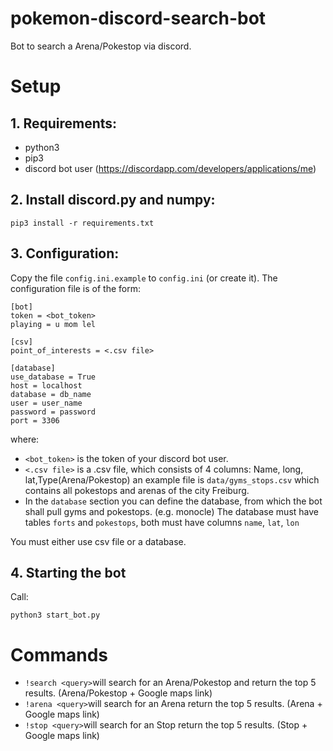 # pokemon-discord-search-bot
Bot to search a Arena/Pokestop via discord.

# Setup
## 1. Requirements: 
- python3
- pip3
- discord bot user (https://discordapp.com/developers/applications/me)

## 2. Install discord.py and numpy:
```
pip3 install -r requirements.txt
```

## 3. Configuration:
Copy the file `config.ini.example` to `config.ini` (or create it). 
The configuration file is of the form: 

```
[bot]
token = <bot_token>
playing = u mom lel

[csv]
point_of_interests = <.csv file>

[database]
use_database = True
host = localhost
database = db_name
user = user_name
password = password
port = 3306
```
where:
- `<bot_token>` is the token of your discord bot user.
- `<.csv file>` is a .csv file, which consists of 4 columns: Name, long, lat,Type(Arena/Pokestop)
  an example file is `data/gyms_stops.csv` which contains all pokestops and arenas of the city Freiburg.
- In the `database` section you can define the database, from which the bot shall pull gyms and pokestops.  (e.g. monocle)
The database must have tables  `forts`  and `pokestops`,  both must have columns `name`, `lat`, `lon` 

You must either use csv file or a database. 


## 4. Starting the bot
Call:
```
python3 start_bot.py
```

# Commands
- `!search <query>`will search for an Arena/Pokestop and return the top 5 results. (Arena/Pokestop + Google maps link)
- `!arena <query>`will search for an Arena return the top 5 results. (Arena + Google maps link)
- `!stop <query>`will search for an Stop return the top 5 results. (Stop + Google maps link)
